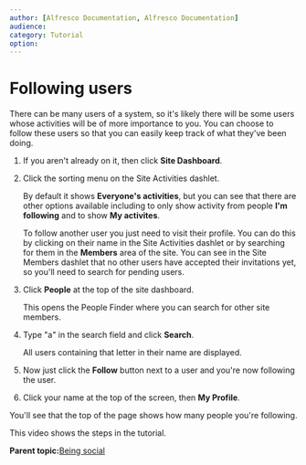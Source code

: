 ```yaml
---
author: [Alfresco Documentation, Alfresco Documentation]
audience: 
category: Tutorial
option: 
---
```


# Following users

There can be many users of a system, so it's likely there will be some users whose activities will be of more importance to you. You can choose to follow these users so that you can easily keep track of what they've been doing.

1.  If you aren't already on it, then click **Site Dashboard**.

2.  Click the sorting menu on the Site Activities dashlet.

    By default it shows **Everyone's activities**, but you can see that there are other options available including to only show activity from people **I'm following** and to show **My activites**.

    To follow another user you just need to visit their profile. You can do this by clicking on their name in the Site Activities dashlet or by searching for them in the **Members** area of the site. You can see in the Site Members dashlet that no other users have accepted their invitations yet, so you'll need to search for pending users.

3.  Click **People** at the top of the site dashboard.

    This opens the People Finder where you can search for other site members.

4.  Type "a" in the search field and click **Search**.

    All users containing that letter in their name are displayed.

5.  Now just click the **Follow** button next to a user and you're now following the user.

6.  Click your name at the top of the screen, then **My Profile**.


You'll see that the top of the page shows how many people you're following.

This video shows the steps in the tutorial.

  

**Parent topic:**[Being social](../concepts/gs-being-social.md)

